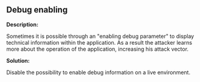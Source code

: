 
Debug enabling
-------

**Description:**

Sometimes it is possible through an "enabling debug parameter" to display technical 
information within the application. As a result the attacker learns more about the 
operation of the application, increasing his attack vector.


**Solution:**

Disable the possibility to enable debug information on a live environment.

	